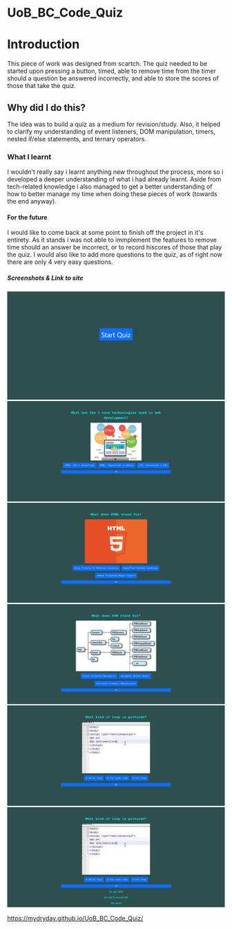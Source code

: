 # UoB_BC_Code_Quiz

# Introduction
This piece of work was designed from scartch. The quiz needed to be started upon pressing a button, timed, able to remove time from the timer should a question be answered incorrectly, and able to store the scores of those that take the quiz.

## Why did I do this?
The idea was to build a quiz as a medium for revision/study. Also, it helped to clarify my understanding of event listeners, DOM manipulation, timers, nested if/else statements, and ternary operators.

### What I learnt
I wouldn't really say i learnt anything new throughout the process, more so i developed a deeper understanding of what i had already learnt.
Aside from tech-related knowledge i also managed to get a better understanding of how to better manage my time when doing these pieces of work (towards the end anyway).

#### For the future
I would like to come back at some point to finish off the project in it's entirety. As it stands i was not able to immplement the features to remove time should an answer be incorrect, or to record hiscores of those that play the quiz. 
I would also like to add more questions to the quiz, as of right now there are only 4 very easy questions.


##### Screenshots & Link to site

![Screenshot #1](/images/1.png)
![Screenshot #2](/images/2.png)
![Screenshot #3](/images/3.png)
![Screenshot #4](/images/4.png)
![Screenshot #5](/images/5.png)
![Screenshot #6](/images/6.png)

https://mydryday.github.io/UoB_BC_Code_Quiz/
